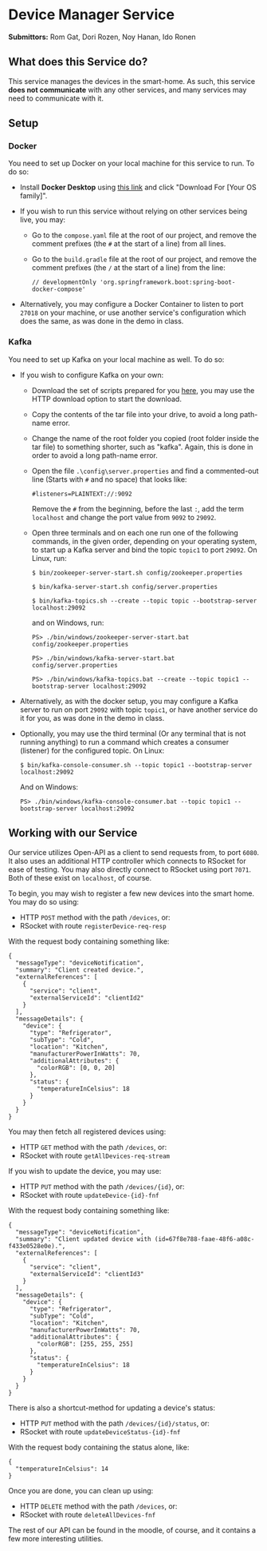 # Device Manager Service

**Submittors:** Rom Gat, Dori Rozen, Noy Hanan, Ido Ronen


## What does this Service do?

This service manages the devices in the smart-home. As such, this service **does not communicate** with any other services, and many services may need to communicate with it.

## Setup

### Docker

You need to set up Docker on your local machine for this service to run. To do so:

- Install **Docker Desktop** using [this link](https://www.docker.com/products/docker-desktop/) and click "Download For [Your OS family]".

- If you wish to run this service without relying on other services being live, you may:

  - Go to the `compose.yaml` file at the root of our project, and remove the comment prefixes (the `#` at the start of a line) from all lines.
  - Go to the `build.gradle` file at the root of our project, and remove the comment prefixes (the `/` at the start of a line) from the line:
    
    `// developmentOnly 'org.springframework.boot:spring-boot-docker-compose'`
  
- Alternatively, you may configure a Docker Container to listen to port `27018` on your machine, or use another service's configuration which does the same, as was done in the demo in class.


### Kafka

You need to set up Kafka on your local machine as well. To do so:

- If you wish to configure Kafka on your own:
  - Download the set of scripts prepared for you [here](https://www.apache.org/dyn/closer.cgi?path=/kafka/3.7.0/kafka_2.13-3.7.0.tgz), you may use the HTTP download option to start the download.
  - Copy the contents of the tar file into your drive, to avoid a long path-name error.
  - Change the name of the root folder you copied (root folder inside the tar file) to something shorter, such as "kafka". Again, this is done in order to avoid a long path-name error.
  - Open the file `.\config\server.properties` and find a commented-out line (Starts with `#` and no space) that looks like:
    
    `#listeners=PLAINTEXT://:9092`
    
    Remove the `#` from the beginning, before the last `:`, add the term `localhost` and change the port value from `9092` to `29092`.

  - Open three terminals and on each one run one of the following commands, in the given order, depending on your operating system, to start up a Kafka server and bind the topic `topic1` to port `29092`. On Linux, run:
  
    `$ bin/zookeeper-server-start.sh config/zookeeper.properties`
      
    `$ bin/kafka-server-start.sh config/server.properties`
    
    `$ bin/kafka-topics.sh --create --topic topic --bootstrap-server localhost:29092`

    and on Windows, run:

    `PS> ./bin/windows/zookeeper-server-start.bat config/zookeeper.properties`

    `PS> ./bin/windows/kafka-server-start.bat config/server.properties`
    
    `PS> ./bin/windows/kafka-topics.bat --create --topic topic1 --bootstrap-server localhost:29092`

- Alternatively, as with the docker setup, you may configure a Kafka server to run on port `29092` with topic `topic1`, or have another service do it for you, as was done in the demo in class.

- Optionally, you may use the third terminal (Or any terminal that is not running anything) to run a command which creates a consumer (listener)  for the configured topic. On Linux:
  
  `$ bin/kafka-console-consumer.sh --topic topic1 --bootstrap-server localhost:29092`
  
  And on Windows:
  
  `PS> ./bin/windows/kafka-console-consumer.bat --topic topic1 --bootstrap-server localhost:29092`


## Working with our Service

Our service utilizes Open-API as a client to send requests from, to port `6080`. It also uses an additional HTTP controller which connects to RSocket for ease of testing. You may also directly connect to RSocket using port `7071`. Both of these exist on `localhost`, of course.

To begin, you may wish to register a few new devices into the smart home. You may do so using:
- HTTP `POST` method with the path `/devices`, or:
- RSocket with route `registerDevice-req-resp`

With the request body containing something like:
```commandline
{
  "messageType": "deviceNotification",
  "summary": "Client created device.",
  "externalReferences": [
    {
      "service": "client",
      "externalServiceId": "clientId2"
    }
  ],
  "messageDetails": {
    "device": {
      "type": "Refrigerator",
      "subType": "Cold",
      "location": "Kitchen",
      "manufacturerPowerInWatts": 70,
      "additionalAttributes": {
        "colorRGB": [0, 0, 20]
      },
      "status": {
        "temperatureInCelsius": 18
      }
    }
  }
}
```

You may then fetch all registered devices using:
- HTTP `GET` method with the path `/devices`, or:
- RSocket with route `getAllDevices-req-stream`

If you wish to update the device, you may use:
- HTTP `PUT` method with the path `/devices/{id}`, or:
- RSocket with route `updateDevice-{id}-fnf`

With the request body containing something like:
```commandline
{
  "messageType": "deviceNotification",
  "summary": "Client updated device with (id=67f8e788-faae-48f6-a08c-f433e0528e0e).",
  "externalReferences": [
    {
      "service": "client",
      "externalServiceId": "clientId3"
    }
  ],
  "messageDetails": {
    "device": {
      "type": "Refrigerator",
      "subType": "Cold",
      "location": "Kitchen",
      "manufacturerPowerInWatts": 70,
      "additionalAttributes": {
        "colorRGB": [255, 255, 255]
      },
      "status": {
        "temperatureInCelsius": 18
      }
    }
  }
}
```

There is also a shortcut-method for updating a device's status:
- HTTP `PUT` method with the path `/devices/{id}/status`, or:
- RSocket with route `updateDeviceStatus-{id}-fnf`

With the request body containing the status alone, like:
```commandline
{
  "temperatureInCelsius": 14
}
```

Once you are done, you can clean up using:
- HTTP `DELETE` method with the path `/devices`, or:
- RSocket with route `deleteAllDevices-fnf`

The rest of our API can be found in the moodle, of course, and it contains a few more interesting utilities.
